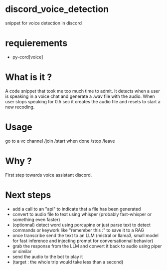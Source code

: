 # discord_voice_detection
snippet for voice detection in discord

# requierements
* py-cord[voice]
  
# What is it ?

A code snippet that took me too much time to admit.
It detects when a user is speaking in a voice chat and generate a .wav file with the audio.
When user stops speaking for 0.5 sec it creates the audio file and resets to start a new recoding.

# Usage 
go to a vc channel
/join
/start
when done 
/stop
/leave

# Why ?
First step towards voice assistant discord.

# Next steps
* add a call to an "api" to indicate that a file has been generated
* convert to audio file to text using whisper (probably fast-whisper or something even faster)
* (optionnal) detect word using porcupine or just parse text to detect commands or keywork like "remember this :" to save it to a RAG
* once transcribe send the text to an LLM (mistral or llama3, small model for fast inference and injecting prompt for conversationnal behavior)
* grab the response from the LLM and convert it back to audio using piper or similar
* send the audio to the bot to play it
* (target : the whole trip would take less than a second)
